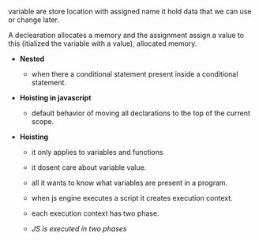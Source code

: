 variable are store location with assigned name it hold data that we can use or change later.

A declearation allocates a memory and the assignment assign a value to this (itialized the variable with a value), allocated memory.


- **Nested** 
    - when there a conditional statement present inside a conditional statement.


- **Hoisting in javascript**
    - default behavior of moving all declarations to the top of the current scope.

- **Hoisting** 
    - it only applies to variables and functions
    - it dosent care about variable value.
    - all it wants to know what variables are present in a program.
    - when js engine executes a script it creates execution context.
    - each execution context has two phase.

    - _JS is executed in two phases_
        